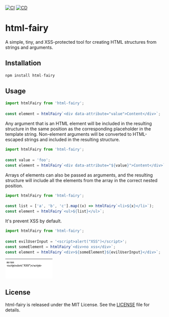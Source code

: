 [![CI](https://github.com/gamitee-dev/html-fairy/actions/workflows/linter.yml/badge.svg)](https://github.com/gamitee-dev/html-fairy/actions/workflows/linter.yml) [![CD](https://github.com/gamitee-dev/html-fairy/actions/workflows/deploy.yml/badge.svg)](https://github.com/gamitee-dev/html-fairy/actions/workflows/deploy.yml)


# html-fairy
A simple, tiny, and XSS-protected tool for creating HTML structures from strings and arguments.

## Installation
``` js
npm install html-fairy
```

## Usage
``` js
import htmlFairy from 'html-fairy';

const element = htmlFairy`<div data-attribute="value">Content</div>`;
```

Any argument that is an HTML element will be included in the resulting structure in the same position as the corresponding placeholder in the template string. Non-element arguments will be converted to HTML-escaped strings and included in the resulting structure.

``` js
import htmlFairy from 'html-fairy';

const value = 'foo';
const element = htmlFairy`<div data-attribute="${value}">Content</div>`;
```
Arrays of elements can also be passed as arguments, and the resulting structure will include all the elements from the array in the correct nested position.

``` js
import htmlFairy from 'html-fairy';

const list = ['a', 'b', 'c'].map((x) => htmlFairy`<li>${x}</li>`);
const element = htmlFairy`<ul>${list}</ul>`;
```
It's prevent XSS by default.

``` js
import htmlFairy from 'html-fairy';

const evilUserInput = '<script>alert("XSS")</script>';
const someElement = htmlFairy`<div>no xss</div>`;
const element = htmlFairy`<div>${someElement}${evilUserInput}</div>`;
```
<img src="./resources/print-screen-no-xss.jpeg" alt="no-xss" width="150"/>


## License
html-fairy is released under the MIT License. See the [LICENSE](./LICENCE) file for details.



